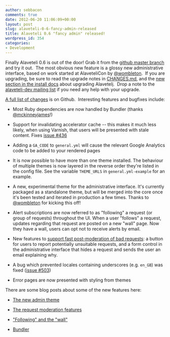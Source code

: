 ```yaml
---
author: sebbacon
comments: true
date: 2012-06-20 11:06:09+00:00
layout: post
slug: alaveteli-0-6-fancy-admin-released
title: Alaveteli 0.6 "fancy admin" released!
wordpress_id: 354
categories:
- Development
---
```


Finally Alaveteli 0.6 is out of the door!  Grab it from the [github master branch](https://github.com/sebbacon/alaveteli/) and try it out.  The most obvious new feature is a glossy new administrative interface, based on work started at AlaveteliCon by [@wombleton](https://twitter.com/#%21/wombleton).  If you are upgrading, be sure to read the upgrade notes in [CHANGES.md](https://github.com/sebbacon/alaveteli/blob/master/doc/CHANGES.md), and the [new section in the install docs](https://github.com/sebbacon/alaveteli/blob/master/doc/INSTALL.md#upgrading-alaveteli) about upgrading Alavetel[i](https://github.com/sebbacon/alaveteli/blob/master/doc/INSTALL.md#upgrading-alaveteli).  Drop a note to the [alaveteli-dev mailing list](http://groups.google.com/group/alaveteli-dev) if you need any help with your upgrade.

[A full list of changes](https://github.com/sebbacon/alaveteli/issues?milestone=13&state=closed) is on Github.  Interesting features and bugfixes include:



	
  * Most Ruby dependencies are now handled by Bundler (thanks [@mckinneyjames](https://twitter.com/#!/mckinneyjames)!)

	
  * Support for invalidating accelerator cache -- this makes it much  less likely, when using Varnish, that users will be presented with stale  content.  Fixes [issue #436](https://github.com/sebbacon/alaveteli/issues/436)

	
  * Adding a `GA_CODE` to `general.yml` will cause the relevant Google Analytics code to be added to your rendered pages

	
  * It is now possible to have more than one theme installed.  The  behaviour of multiple themes is now layered in the reverse order they're  listed in the config file.  See the variable `THEME_URLS` in `general.yml-example` for an example.

	
  * A new, experimental theme for the administrative interface.  It's  currently packaged as a standalone theme, but will be merged into the  core once it's been tested and iterated in production a few times.   Thanks to [@wombleton](https://twitter.com/#!/wombleton) for kicking this off!

	
  * Alert subscriptions are now referred to as "following" a request (or  group of requests) throughout the UI.  When a user "follows" a request,  updates regarding that request are posted on a new "wall" page.  Now  they have a wall, users can opt not to receive alerts by email.

	
  * New features to [support fast post-moderation of bad requests](http://www.alaveteli.org/2012/06/new-feature-easier-request-moderation/): a  button for users to report potentially unsuitable requests, and a form  control in the administrative interface that hides a request and sends  the user an email explaining why.

	
  * A bug which prevented locales containing underscores (e.g. `en_GB`) was fixed ([issue #503](https://github.com/sebbacon/alaveteli/issues/503))

	
  * Error pages are now presented with styling from themes


There are some blog posts about some of the new features here:

	
  * [The new admin theme](http://www.alaveteli.org/2012/06/the-new-bootstrap-admin-theme/)

	
  * [The request moderation features](http://www.alaveteli.org/2012/06/new-feature-easier-request-moderation/)

	
  * ["Following" and the "wall"](http://www.alaveteli.org/2012/06/new-feature-following-and-the-wall/)

	
  * [Bundler](http://www.alaveteli.org/2012/06/new-for-developers-bundler-support/)


